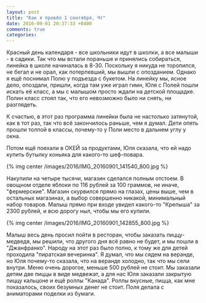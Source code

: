 ```yaml
---
layout: post
title: "Как я провёл 1 сентября, Чт"
date: 2016-09-01 20:37:33 +0400
comments: true
categories: 
---
```

Красный день календаря - все школьники идут в школки, а все малыши - в садики. Так что мы встали пораньше и принялись собираться, линейка в школе начиналась в 8-30. Поскольку я никуда не торопился, не бегал и не орал, как потерпевший, мы вышли с опозданием. Однако я ещё поснимал Полю у подъезда с букетом. На линейку мы, ясное дело, опоздали, пришли, когда там уже играл гимн, Юля с Полей пошли искать её класс, а мы с малышом просто ждали на детской площадке. Полин класс стоял так, что его невозможно было ни снять, ни разглядеть.

К счастью, в этот раз программа линейки была не настолько затянутой, как в тот раз, так что всё закончилось раньше, чем я думал. Дети опять прошли толпой в классы, почему-то у Поли место в дальнем углу у окна.

Потом ещё поехали в ОКЕЙ за продуктами, Юля сказала, что ей надо купить бутылку коньяка для какого-то шеф-повара. 

{% img center /images/2016/IMG_20160901_141540_800.jpg %}

Накупили на четыре тысячи, магазин сделался полным отстоем. В овощном отделе яблоки по 116 рублей за 100 граммов, не иначе, "фермерские". Магазин скурвился прямо на глазах, цены выше, чем в остальных магазинах, а выбор совершенно никакой, минимальный набор товаров. Малыш прямо при входе увидел какого-то "Крепыша" за 2300 рублей, и всю дорогу ныл, чтобы мы его купили.

{% img center /images/2016/IMG_20160901_142855_800.jpg %}



Малыш весь день просил пойти в ресторан, чтобы заказать пиццу-медведя, мы решили, что другого дня всё равно не будет, и мы пошли в "Джанфранко". Народу на этот раз было полно, к тому же для детей проходила "пиратская вечеринка". Я думал, что мы сядем на веранде, но Юля почему-то сказала, что на веранде холодно, так что мы сели внутри. Меню очень дорогое, меньше 500 рублей не стоит. Мы заказали детям две пиццы в виде медвежат, а для нас Юля заказали закрытую пиццу кальцоне и ещё роллы "Канада". Роллы вкусные, пицца, как мне показалось, своих безумных денег не стоит. Поля делала с аниматорами поделки из бумаги.